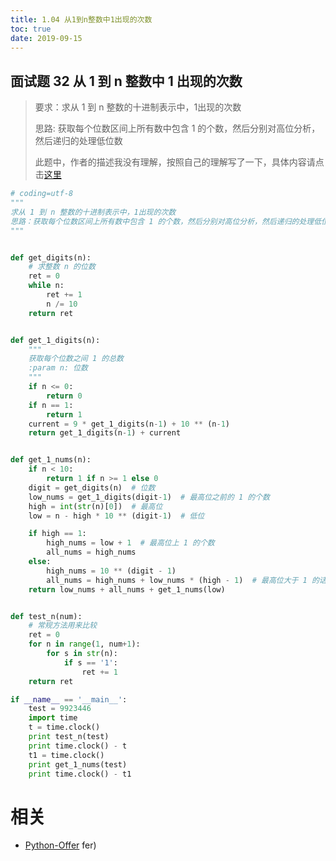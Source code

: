 ```yaml
---
title: 1.04 从1到n整数中1出现的次数
toc: true
date: 2019-09-15
---
```


## 面试题 32 从 1 到 n 整数中 1 出现的次数
> 要求：求从 1 到 n 整数的十进制表示中，1出现的次数
>
> 思路: 获取每个位数区间上所有数中包含 1 的个数，然后分别对高位分析，然后递归的处理低位数
>
> 此题中，作者的描述我没有理解，按照自己的理解写了一下，具体内容请点击[这里](http://www.cnblogs.com/qiaojushuang/p/7780445.html)

```python
# coding=utf-8
"""
求从 1 到 n 整数的十进制表示中，1出现的次数
思路：获取每个位数区间上所有数中包含 1 的个数，然后分别对高位分析，然后递归的处理低位数
"""


def get_digits(n):
    # 求整数 n 的位数
    ret = 0
    while n:
        ret += 1
        n /= 10
    return ret


def get_1_digits(n):
    """
    获取每个位数之间 1 的总数
    :param n: 位数
    """
    if n <= 0:
        return 0
    if n == 1:
        return 1
    current = 9 * get_1_digits(n-1) + 10 ** (n-1)
    return get_1_digits(n-1) + current


def get_1_nums(n):
    if n < 10:
        return 1 if n >= 1 else 0
    digit = get_digits(n)  # 位数
    low_nums = get_1_digits(digit-1)  # 最高位之前的 1 的个数
    high = int(str(n)[0])  # 最高位
    low = n - high * 10 ** (digit-1)  # 低位

    if high == 1:
        high_nums = low + 1  # 最高位上 1 的个数
        all_nums = high_nums
    else:
        high_nums = 10 ** (digit - 1)
        all_nums = high_nums + low_nums * (high - 1)  # 最高位大于 1 的话，统计每个多位数后面包含的 1
    return low_nums + all_nums + get_1_nums(low)


def test_n(num):
    # 常规方法用来比较
    ret = 0
    for n in range(1, num+1):
        for s in str(n):
            if s == '1':
                ret += 1
    return ret

if __name__ == '__main__':
    test = 9923446
    import time
    t = time.clock()
    print test_n(test)
    print time.clock() - t
    t1 = time.clock()
    print get_1_nums(test)
    print time.clock() - t1

```



# 相关

- [Python-Offer](https://github.com/JushuangQiao/Python-Offer)
fer)
